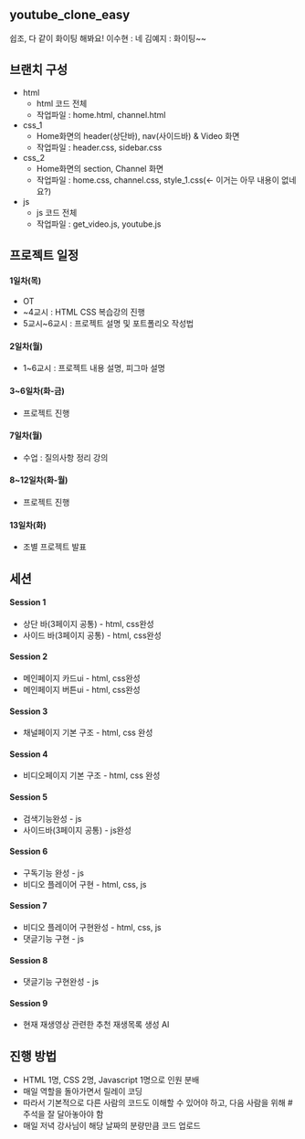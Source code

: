 ## youtube_clone_easy

쉽조, 다 같이 화이팅 해봐요!
이수현 : 네
김예지 : 화이팅~~

## 브랜치 구성

-   html
    -   html 코드 전체
    -   작업파일 : home.html, channel.html
-   css_1
    -   Home화면의 header(상단바), nav(사이드바) & Video 화면
    -   작업파일 : header.css, sidebar.css
-   css_2
    -   Home화면의 section, Channel 화면
    -   작업파일 : home.css, channel.css, style_1.css(<- 이거는 아무 내용이 없네요?)
-   js
    -   js 코드 전체
    -   작업파일 : get_video.js, youtube.js

## 프로젝트 일정

#### 1일차(목)

-   OT
-   ~4교시 : HTML CSS 복습강의 진행
-   5교시~6교시 : 프로젝트 설명 및 포트폴리오 작성법

#### 2일차(월)

-   1~6교시 : 프로젝트 내용 설명, 피그마 설명

#### 3~6일차(화-금)

-   프로젝트 진행

#### 7일차(월)

-   수업 : 질의사항 정리 강의

#### 8~12일차(화-월)

-   프로젝트 진행

#### 13일차(화)

-   조별 프로젝트 발표

## 세션

#### Session 1

-   상단 바(3페이지 공통) - html, css완성
-   사이드 바(3페이지 공통) - html, css완성

#### Session 2

-   메인페이지 카드ui - html, css완성
-   메인페이지 버튼ui - html, css완성

#### Session 3

-   채널페이지 기본 구조 - html, css 완성

#### Session 4

-   비디오페이지 기본 구조 - html, css 완성

#### Session 5

-   검색기능완성 - js
-   사이드바(3페이지 공통) - js완성

#### Session 6

-   구독기능 완성 - js
-   비디오 플레이어 구현 - html, css, js

#### Session 7

-   비디오 플레이어 구현완성 - html, css, js
-   댓글기능 구현 - js

#### Session 8

-   댓글기능 구현완성 - js

#### Session 9

-   현재 재생영상 관련한 추천 재생목록 생성 AI

## 진행 방법

-   HTML 1명, CSS 2명, Javascript 1명으로 인원 분배
-   매일 역할을 돌아가면서 릴레이 코딩
-   따라서 기본적으로 다른 사람의 코드도 이해할 수 있어야 하고, 다음 사람을 위해 #주석을 잘 달아놓아야 함
-   매일 저녁 강사님이 해당 날짜의 분량만큼 코드 업로드
